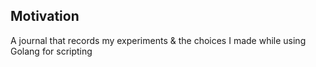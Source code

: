 ## Motivation
A journal that records my experiments & the choices I made while using Golang for scripting
